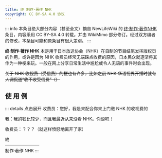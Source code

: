 ```yaml
---
title: 终 制作·著作 NHK
copyright: CC BY-SA 4.0 协议
---
```


::: info
本条目绝大部分内容（甚至全文）摘自 NewLifeWiki 的 [终·制作·著作NHK](https://newlifewiki.miraheze.org/wiki/终·制作·著作NHK) 条目，内容采用 CC BY-SA 4.0 转载，并由 WikiMimo 部分修订。经过双方编者的修改，本条目可能和原条目有很大差别。
:::

**终 制作·著作 NHK** 本是用于日本放送协会（NHK）在自制的节目结尾发挥版权页的作用，或许是因为 NHK 收费员经常无端踩点收费的原因，日本民众就逐渐将其作为一种梗来玩。一般在网上分享日常生活中尴尬或令人无语的事件时会出现。

~~关于 NHK 收视费（受信费）的梗也有许多，比如之前 NHK 华语视界开播时就有人调侃道“收不收受信费”（）~~

## 使 用 例

::: details 点击展开
收费员：您好，我是来配合你来上门缴 NHK 的收视费的

我：我的钱比较少，而且我最近从来没看 NHK。你滚吧！

收费员：？？？（就这样愤怒地离开了家）

終  
————————  
制作·著作 NHK
:::